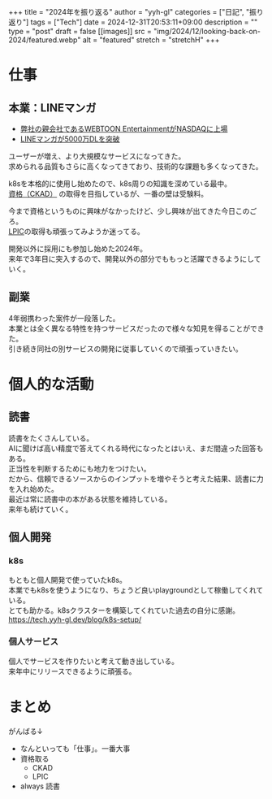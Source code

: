 <!-- textlint-disable -->

+++
title = "2024年を振り返る"
author = "yyh-gl"
categories = ["日記", "振り返り"]
tags = ["Tech"]
date = 2024-12-31T20:53:11+09:00
description = ""
type = "post"
draft = false
[[images]]
  src = "img/2024/12/looking-back-on-2024/featured.webp"
  alt = "featured"
  stretch = "stretchH"
+++

<!-- textlint-enable -->

# 仕事

## 本業：LINEマンガ

- [弊社の親会社であるWEBTOON EntertainmentがNASDAQに上場](https://www.oricon.co.jp/news/2333825/full/)
- [LINEマンガが5000万DLを突破](https://prtimes.jp/main/html/rd/p/000000335.000063705.html)

ユーザーが増え、より大規模なサービスになってきた。<br>
求められる品質もさらに高くなってきており、技術的な課題も多くなってきた。

k8sを本格的に使用し始めたので、k8s周りの知識を深めている最中。<br>
[資格（CKAD）](https://www.cncf.io/training/certification/ckad/)
の取得を目指しているが、一番の壁は受験料。

今まで資格というものに興味がなかったけど、少し興味が出てきた今日このごろ。<br>
[LPIC](https://www.lpi.org/ja/our-certifications/lpic-1-overview/)の取得も頑張ってみようか迷ってる。

開発以外に採用にも参加し始めた2024年。<br>
来年で3年目に突入するので、開発以外の部分でももっと活躍できるようにしていく。

## 副業

4年弱携わった案件が一段落した。<br>
本業とは全く異なる特性を持つサービスだったので様々な知見を得ることができた。<br>
引き続き同社の別サービスの開発に従事していくので頑張っていきたい。

# 個人的な活動

## 読書

読書をたくさんしている。<br>
AIに聞けば高い精度で答えてくれる時代になったとはいえ、まだ間違った回答もある。<br>
正当性を判断するためにも地力をつけたい。<br>
だから、信頼できるソースからのインプットを増やそうと考えた結果、読書に力を入れ始めた。<br>
最近は常に読書中の本がある状態を維持している。<br>
来年も続けていく。

## 個人開発

### k8s

もともと個人開発で使っていたk8s。<br>
本業でもk8sを使うようになり、ちょうど良いplaygroundとして稼働してくれている。<br>
とても助かる。k8sクラスターを構築してくれていた過去の自分に感謝。<br>
https://tech.yyh-gl.dev/blog/k8s-setup/

### 個人サービス

個人でサービスを作りたいと考えて動き出している。<br>
来年中にリリースできるように頑張る。


# まとめ

がんばる↓

- なんといっても「仕事」。一番大事
- 資格取る
  - CKAD
  - LPIC
- always 読書
